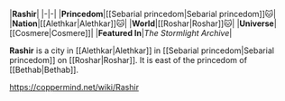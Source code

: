 |**Rashir**|
|-|-|
|**Princedom**|[[Sebarial princedom\|Sebarial princedom]]🐱︎|
|**Nation**|[[Alethkar\|Alethkar]]🐱︎|
|**World**|[[Roshar\|Roshar]]🐱︎|
|**Universe**|[[Cosmere\|Cosmere]]|
|**Featured In**|*The Stormlight Archive*|

**Rashir** is a city in [[Alethkar\|Alethkar]] in [[Sebarial princedom\|Sebarial princedom]] on [[Roshar\|Roshar]]. It is east of the princedom of [[Bethab\|Bethab]].



https://coppermind.net/wiki/Rashir